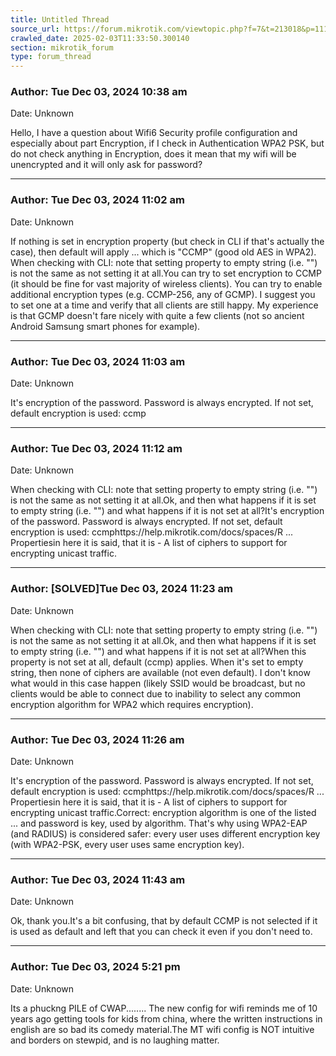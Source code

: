 ```yaml
---
title: Untitled Thread
source_url: https://forum.mikrotik.com/viewtopic.php?f=7&t=213018&p=1112690#p1112690
crawled_date: 2025-02-03T11:33:50.300140
section: mikrotik_forum
type: forum_thread
---
```


### Author: Tue Dec 03, 2024 10:38 am
Date: Unknown

Hello, I have a question about Wifi6 Security profile configuration and especially about part Encryption, if I check in Authentication WPA2 PSK, but do not check anything in Encryption, does it mean that my wifi will be unencrypted and it will only ask for password?


---
### Author: Tue Dec 03, 2024 11:02 am
Date: Unknown

If nothing is set in encryption property (but check in CLI if that's actually the case), then default will apply ... which is "CCMP" (good old AES in WPA2). When checking with CLI: note that setting property to empty string (i.e. "") is not the same as not setting it at all.You can try to set encryption to CCMP (it should be fine for vast majority of wireless clients). You can try to enable additional encryption types (e.g. CCMP-256, any of GCMP). I suggest you to set one at a time and verify that all clients are still happy. My experience is that GCMP doesn't fare nicely with quite a few clients (not so ancient Android Samsung smart phones for example).


---
### Author: Tue Dec 03, 2024 11:03 am
Date: Unknown

It's encryption of the password. Password is always encrypted. If not set, default encryption is used: ccmp


---
### Author: Tue Dec 03, 2024 11:12 am
Date: Unknown

When checking with CLI: note that setting property to empty string (i.e. "") is not the same as not setting it at all.Ok, and then what happens if it is set to empty string (i.e. "") and what happens if it is not set at all?It's encryption of the password. Password is always encrypted. If not set, default encryption is used: ccmphttps://help.mikrotik.com/docs/spaces/R ... Propertiesin here it is said, that it is - A list of ciphers to support for encrypting unicast traffic.


---
### Author: [SOLVED]Tue Dec 03, 2024 11:23 am
Date: Unknown

When checking with CLI: note that setting property to empty string (i.e. "") is not the same as not setting it at all.Ok, and then what happens if it is set to empty string (i.e. "") and what happens if it is not set at all?When this property is not set at all, default (ccmp) applies. When it's set to empty string, then none of ciphers are available (not even default). I don't know what would in this case happen (likely SSID would be broadcast, but no clients would be able to connect due to inability to select any common encryption algorithm for WPA2 which requires encryption).


---
### Author: Tue Dec 03, 2024 11:26 am
Date: Unknown

It's encryption of the password. Password is always encrypted. If not set, default encryption is used: ccmphttps://help.mikrotik.com/docs/spaces/R ... Propertiesin here it is said, that it is - A list of ciphers to support for encrypting unicast traffic.Correct: encryption algorithm is one of the listed ... and password is key, used by algorithm. That's why using WPA2-EAP (and RADIUS) is considered safer: every user uses different encryption key (with WPA2-PSK, every user uses same encryption key).


---
### Author: Tue Dec 03, 2024 11:43 am
Date: Unknown

Ok, thank you.It's a bit confusing, that by default CCMP is not selected if it is used as default and left that you can check it even if you don't need to.


---
### Author: Tue Dec 03, 2024 5:21 pm
Date: Unknown

Its a phuckng PILE of CWAP........   The new config for wifi reminds me of 10 years ago  getting tools for kids  from china, where the written instructions in english are so bad its comedy material.The MT wifi config is NOT intuitive and borders on stewpid, and is no laughing matter.


